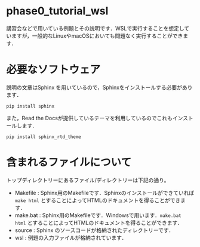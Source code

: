 # phase0_tutorial_wsl

講習会などで用いている例題とその説明です．WSLで実行することを想定していますが，一般的なLinuxやmacOSにおいても問題なく実行することができます．

# 必要なソフトウェア

説明の文章はSphinx を用いているので，Sphinxをインストールする必要があります．
```
pip install sphinx
```

また，Read the Docsが提供しているテーマを利用しているのでこれもインストールします．
```
pip install sphinx_rtd_theme
```

# 含まれるファイルについて

トップディレクトリーにあるファイル/ディレクトリーは下記の通り。
- Makefile : Sphinx用のMakefileです．Sphinxのインストールができていれば`make html` とすることによってHTMLのドキュメントを得ることができます．
- make.bat : Sphinx用のMakefileです．Windowsで用います．`make.bat html` とすることによってHTMLのドキュメントを得ることができます．
- source : Sphinx のソースコードが格納されたディレクトリーです．
- wsl : 例題の入力ファイルが格納されています．

